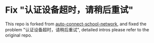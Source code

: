 # Fix "认证设备超时，请稍后重试"

This repo is forked from [auto-connect-school-network](https://github.com/Kingdo777/auto-connect-school-network), and fixed the problem "认证设备超时，请稍后重试", detailed intros please refer to the original repo.
